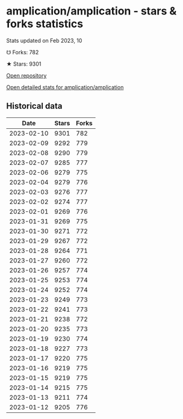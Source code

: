 # amplication/amplication - stars & forks statistics

Stats updated on Feb 2023, 10

☋ Forks: 782

★ Stars: 9301

[Open repository](https://github.com/amplication/amplication)

[Open detailed stats for amplication/amplication](https://reviewgithub.com/rep/amplication/amplication)

## Historical data
| Date | Stars | Forks |
|------|-------|-------|
| 2023-02-10 | 9301 | 782 | 
| 2023-02-09 | 9292 | 779 | 
| 2023-02-08 | 9290 | 779 | 
| 2023-02-07 | 9285 | 777 | 
| 2023-02-06 | 9279 | 775 | 
| 2023-02-04 | 9279 | 776 | 
| 2023-02-03 | 9276 | 777 | 
| 2023-02-02 | 9274 | 777 | 
| 2023-02-01 | 9269 | 776 | 
| 2023-01-31 | 9269 | 775 | 
| 2023-01-30 | 9271 | 772 | 
| 2023-01-29 | 9267 | 772 | 
| 2023-01-28 | 9264 | 771 | 
| 2023-01-27 | 9260 | 772 | 
| 2023-01-26 | 9257 | 774 | 
| 2023-01-25 | 9253 | 774 | 
| 2023-01-24 | 9252 | 774 | 
| 2023-01-23 | 9249 | 773 | 
| 2023-01-22 | 9241 | 773 | 
| 2023-01-21 | 9238 | 772 | 
| 2023-01-20 | 9235 | 773 | 
| 2023-01-19 | 9230 | 774 | 
| 2023-01-18 | 9227 | 773 | 
| 2023-01-17 | 9220 | 775 | 
| 2023-01-16 | 9219 | 775 | 
| 2023-01-15 | 9219 | 775 | 
| 2023-01-14 | 9215 | 775 | 
| 2023-01-13 | 9211 | 774 | 
| 2023-01-12 | 9205 | 776 | 

